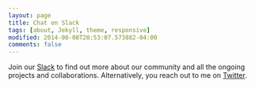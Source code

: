 ```yaml
---
layout: page
title: Chat on Slack
tags: [about, Jekyll, theme, responsive]
modified: 2014-08-08T20:53:07.573882-04:00
comments: false
---
```


Join our [Slack](https://join.slack.com/t/dairai/shared_invite/zt-pcxkmoip-b4nJkci8L_dynpMwLvlCcQ) to find out more about our community and all the ongoing projects and collaborations. Alternatively, you reach out to me on [Twitter](https://twitter.com/omarsar0).
